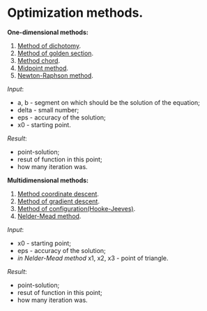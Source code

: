 Optimization methods.
=====================
**One-dimensional methods:**
1. [Method of dichotomy](https://www.encyclopediaofmath.org/index.php/Dichotomy_method).
2. [Method of golden section](https://en.wikipedia.org/wiki/Golden-section_search).
3. [Method chord](http://egyankosh.ac.in/bitstream/123456789/18067/1/Unit-3.pdf).
4. [Midpoint method](https://en.wikipedia.org/wiki/Midpoint_method).
5. [Newton-Raphson method](http://butler.cc.tut.fi/~piche/numa/lecture0506.pdf).

*Input*: 
- a, b - segment on which should be the solution of the equation;
- delta - small number;
- eps - accuracy of the solution;
- x0 - starting point.

*Result*:
- point-solution;
- resut of function in this point;
- how many iteration was.

**Multidimensional methods:**
1. [Method coordinate descent](https://en.wikipedia.org/wiki/Coordinate_descent).
2. [Method of gradient descent](https://en.wikipedia.org/wiki/Gradient_descent).
3. [Method of configuration(Hooke-Jeeves)](https://www.researchgate.net/publication/266053442_Application_of_Hooke_Jeeves_Algorithm_in_Optimizing_Fusion_Zone_Grain_Size_and_Hardness_of_Pulsed_Current_Micro_Plasma_Arc_Welded_AISI_304L_Sheets).
4. [Nelder-Mead method](https://en.wikipedia.org/wiki/Nelder%E2%80%93Mead_method).

*Input*: 
- x0 - starting point;
- eps - accuracy of the solution;
- *in Nelder-Mead method* x1, x2, x3 - point of triangle.

*Result*:
- point-solution;
- resut of function in this point;
- how many iteration was.
